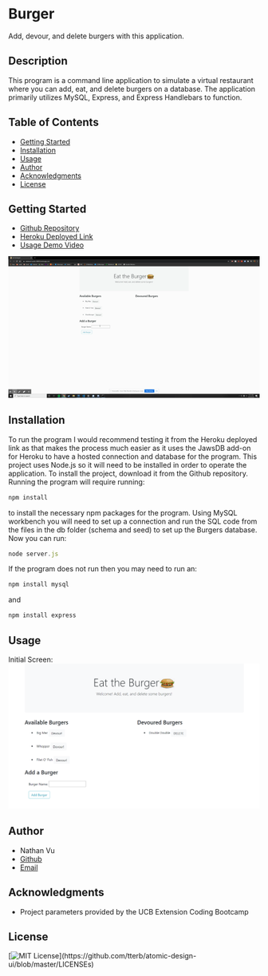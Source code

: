 # Burger
Add, devour, and delete burgers with this application.

## Description
This program is a command line application to simulate a virtual restaurant where you can add, eat, and delete burgers on a database. The application primarily utilizes MySQL, Express, and Express Handlebars to function.

## Table of Contents
* [Getting Started](#getting-started)
* [Installation](#installation)
* [Usage](#usage)
* [Author](#author)
* [Acknowledgments](#acknowledgments)
* [License](#license)

## Getting Started
* [Github Repository](https://github.com/nathanmvu/burger)
* [Heroku Deployed Link](https://sheltered-tundra-69850.herokuapp.com/)
* [Usage Demo Video](https://drive.google.com/file/d/1BM-I1kWwmgsridWvZu1X4i86W_KQLLN9/view)

![Demo GIF](./public/assets/img/demo.gif)

## Installation
To run the program I would recommend testing it from the Heroku deployed link as that makes the process much easier as it uses the JawsDB add-on for Heroku to have a hosted connection and database for the program.
This project uses Node.js so it will need to be installed in order to operate the application.
To install the project, download it from the Github repository. Running the program will require running:
```javascript
npm install
```
to install the necessary npm packages for the program. 
Using MySQL workbench you will need to set up a connection and run the SQL code from the files in the db folder (schema and seed) to set up the Burgers database.
Now you can run:
```javascript
node server.js
```
If the program does not run then you may need to run an:
```javascript
npm install mysql
```
and
```javascript
npm install express
```

## Usage
Initial Screen:
![](./public/assets/img/1.png)

## Author
* Nathan Vu
* [Github](https://github.com/nathanmvu)
* [Email](mailto:nathanvu99@gmail.com)

## Acknowledgments
* Project parameters provided by the UCB Extension Coding Bootcamp

## License
[![MIT License](https://img.shields.io/apm/l/atomic-design-ui.svg?)](https://github.com/tterb/atomic-design-ui/blob/master/LICENSEs)

